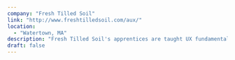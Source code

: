 ```yaml
---
company: "Fresh Tilled Soil"
link: "http://www.freshtilledsoil.com/aux/"
location: 
  - "Watertown, MA"
description: "Fresh Tilled Soil's apprentices are taught UX fundamentals and given a chance to specialize in one of three areas: UI design, front-end development, or strategy."
draft: false
---
```

